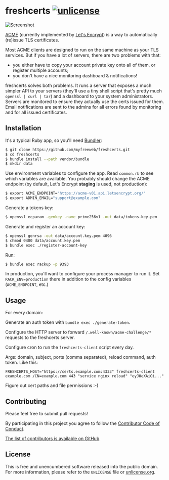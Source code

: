 # freshcerts [![unlicense](https://img.shields.io/badge/un-license-green.svg?style=flat)](http://unlicense.org)

![Screenshot](https://files.app.net/h02q76bXk.png)

[ACME](https://letsencrypt.github.io/acme-spec/) (currently implemented by [Let's Encrypt](https://letsencrypt.org)) is a way to automatically (re)issue TLS certificates.

Most ACME clients are designed to run on the same machine as your TLS services. 
But if you have a lot of servers, there are two problems with that:
- you either have to copy your account private key onto all of them, or register multiple accounts;
- you don't have a nice monitoring dashboard & notifications!

freshcerts solves both problems.
It runs a server that exposes a much simpler API to your servers (they'll use a tiny shell script that's pretty much `openssl | curl | tar`) and a dashboard to your system administrators.
Servers are monitored to ensure they actually use the certs issued for them.
Email notifications are sent to the admins for all errors found by monitoring and for all issued certificates.

## Installation

It's a typical Ruby app, so you'll need [Bundler](http://bundler.io):

```bash
$ git clone https://github.com/myfreeweb/freshcerts.git
$ cd freshcerts
$ bundle install --path vendor/bundle
$ mkdir data
```

Use environment variables to configure the app. Read `common.rb` to see which variables are available.
You probably should change the ACME endpoint (by default, Let's Encrypt **staging** is used, not production):

```bash
$ export ACME_ENDPOINT="https://acme-v01.api.letsencrypt.org/"
$ export ADMIN_EMAIL="support@example.com"
```

Generate a tokens key:

```bash
$ openssl ecparam -genkey -name prime256v1 -out data/tokens.key.pem
```

Generate and register an account key:

```bash
$ openssl genrsa -out data/account.key.pem 4096
$ chmod 0400 data/account.key.pem
$ bundle exec ./register-account-key
```

Run:

```bash
$ bundle exec rackup -p 9393
```

In production, you'll want to configure your process manager to run it.
Set `RACK_ENV=production` there in addition to the config variables (`ACME_ENDPOINT`, etc.)

## Usage

For every domain:

Generate an auth token with `bundle exec ./generate-token`.

Configure the HTTP server to forward `/.well-known/acme-challenge/*` requests to the freshcerts server.

Configure cron to run the `freshcerts-client` script every day.

Args: domain, subject, ports (comma separated), reload command, auth token. Like this:

```
FRESHCERTS_HOST="https://certs.example.com:4333" freshcerts-client example.com /CN=example.com 443 "service nginx reload" "eyJ0eXAiOi..."
```

Figure out cert paths and file permissions :-)

## Contributing

Please feel free to submit pull requests!

By participating in this project you agree to follow the [Contributor Code of Conduct](http://contributor-covenant.org/version/1/2/0/).

[The list of contributors is available on GitHub](https://github.com/myfreeweb/freshcerts/graphs/contributors).

## License

This is free and unencumbered software released into the public domain.  
For more information, please refer to the `UNLICENSE` file or [unlicense.org](http://unlicense.org).

